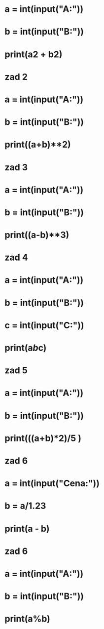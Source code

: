 #
# a = int(input("A:"))
# b = int(input("B:"))
#
# print(a**2 + b**2)
# zad 2
# a = int(input("A:"))
# b = int(input("B:"))
#
# print((a+b)**2)
# zad 3
# a = int(input("A:"))
# b = int(input("B:"))
# print((a-b)**3)
# zad 4
# a = int(input("A:"))
# b = int(input("B:"))
# c = int(input("C:"))
# print(a*b*c)
# zad 5
# a = int(input("A:"))
# b = int(input("B:"))
# print(((a+b)*2)/5 )
# zad 6
# a = int(input("Cena:"))
# b = a/1.23
# print(a - b)
# zad 6
# a = int(input("A:"))
# b = int(input("B:"))
# print(a%b)
